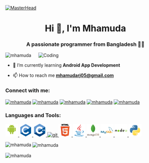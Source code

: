 [![MasterHead](https://c.tenor.com/qJ5evVs-_uUAAAAC/coding.gif)](https://mhamuda.io)
<h1 align="center">Hi 👋, I'm Mhamuda</h1>
<h3 align="center">A passionate programmer from Bangladesh 👩‍💻</h3>
<img align="right" alt="Coding" width="400" src="https://i.gifer.com/I0RO.gif">

<p align="left"> <img src="https://komarev.com/ghpvc/?username=mhamuda&label=Profile%20views&color=0e75b6&style=flat" alt="mhamuda" /> </p>

- 🌱 I’m currently learning **Android App Development**

- 📫 How to reach me **mhamudarj05@gmail.com**

<h3 align="left">Connect with me:</h3>
<p align="left">
<a href="https://www.codechef.com/users/mhamuda" target="blank"><img align="center" src="https://cdn.jsdelivr.net/npm/simple-icons@3.1.0/icons/codechef.svg" alt="mhamuda" height="30" width="40" /></a>
<a href="https://www.hackerrank.com/mhamuda" target="blank"><img align="center" src="https://raw.githubusercontent.com/rahuldkjain/github-profile-readme-generator/master/src/images/icons/Social/hackerrank.svg" alt="mhamuda" height="30" width="40" /></a>
<a href="https://codeforces.com/profile/mhamuda" target="blank"><img align="center" src="https://raw.githubusercontent.com/rahuldkjain/github-profile-readme-generator/master/src/images/icons/Social/codeforces.svg" alt="mhamuda" height="30" width="40" /></a>
<a href="https://www.leetcode.com/mhamuda" target="blank"><img align="center" src="https://raw.githubusercontent.com/rahuldkjain/github-profile-readme-generator/master/src/images/icons/Social/leet-code.svg" alt="mhamuda" height="30" width="40" /></a>
<a href="https://www.hackerearth.com/mhamuda" target="blank"><img align="center" src="https://raw.githubusercontent.com/rahuldkjain/github-profile-readme-generator/master/src/images/icons/Social/hackerearth.svg" alt="mhamuda" height="30" width="40" /></a>
</p>

<h3 align="left">Languages and Tools:</h3>
<p align="left"> <a href="https://developer.android.com" target="_blank" rel="noreferrer"> <img src="https://raw.githubusercontent.com/devicons/devicon/master/icons/android/android-original-wordmark.svg" alt="android" width="40" height="40"/> </a> <a href="https://www.cprogramming.com/" target="_blank" rel="noreferrer"> <img src="https://raw.githubusercontent.com/devicons/devicon/master/icons/c/c-original.svg" alt="c" width="40" height="40"/> </a> <a href="https://www.w3schools.com/cpp/" target="_blank" rel="noreferrer"> <img src="https://raw.githubusercontent.com/devicons/devicon/master/icons/cplusplus/cplusplus-original.svg" alt="cplusplus" width="40" height="40"/> </a> <a href="https://git-scm.com/" target="_blank" rel="noreferrer"> <img src="https://www.vectorlogo.zone/logos/git-scm/git-scm-icon.svg" alt="git" width="40" height="40"/> </a> <a href="https://www.w3.org/html/" target="_blank" rel="noreferrer"> <img src="https://raw.githubusercontent.com/devicons/devicon/master/icons/html5/html5-original-wordmark.svg" alt="html5" width="40" height="40"/> </a> <a href="https://www.java.com" target="_blank" rel="noreferrer"> <img src="https://raw.githubusercontent.com/devicons/devicon/master/icons/java/java-original.svg" alt="java" width="40" height="40"/> </a> <a href="https://www.mongodb.com/" target="_blank" rel="noreferrer"> <img src="https://raw.githubusercontent.com/devicons/devicon/master/icons/mongodb/mongodb-original-wordmark.svg" alt="mongodb" width="40" height="40"/> </a> <a href="https://www.mysql.com/" target="_blank" rel="noreferrer"> <img src="https://raw.githubusercontent.com/devicons/devicon/master/icons/mysql/mysql-original-wordmark.svg" alt="mysql" width="40" height="40"/> </a> <a href="https://nodejs.org" target="_blank" rel="noreferrer"> <img src="https://raw.githubusercontent.com/devicons/devicon/master/icons/nodejs/nodejs-original-wordmark.svg" alt="nodejs" width="40" height="40"/> </a> <a href="https://www.python.org" target="_blank" rel="noreferrer"> <img src="https://raw.githubusercontent.com/devicons/devicon/master/icons/python/python-original.svg" alt="python" width="40" height="40"/> </a> </p>

<p><img align="left" src="https://github-readme-stats.vercel.app/api/top-langs?username=mhamuda&show_icons=true&locale=en&layout=compact" alt="mhamuda" /></p>

<p>&nbsp;<img align="center" src="https://github-readme-stats.vercel.app/api?username=mhamuda&show_icons=true&locale=en" alt="mhamuda" /></p>

<p><img align="center" src="https://github-readme-streak-stats.herokuapp.com/?user=mhamuda&" alt="mhamuda" /></p>
